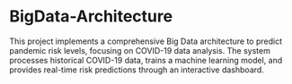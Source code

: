 # BigData-Architecture
This project implements a comprehensive Big Data architecture to predict pandemic risk levels, focusing on COVID-19 data analysis. The system processes historical COVID-19 data, trains a machine learning model, and provides real-time risk predictions through an interactive dashboard.
